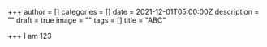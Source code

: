 +++
author = []
categories = []
date = 2021-12-01T05:00:00Z
description = ""
draft = true
image = ""
tags = []
title = "ABC"

+++
I am 123